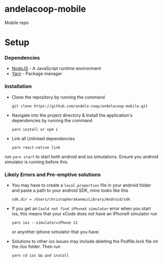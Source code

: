 # andelacoop-mobile
Mobile repo

# Setup

### Dependencies

- [NodeJS](https://github.com/nodejs/node) - A JavaScript runtime environment
- [Yarn](https://yarnpkg.com/en/docs/instal) - Package manager

### Installation

- Clone the repository by running the command

  ```
  git clone https://github.com/andela-coop/andelacoop-mobile.git
  ```

- Navigate into the project directory & Install the application's dependencies by running the command

  ```
  yarn install or npm i
  ```


- Link all Unlinked dependencies
  ```
  yarn react-native link
  ```

run `yarn start` to start both android and ios simulations. Ensure you android simulator is running before this.

### Likely Errors and Pre-emptive solutions
- You may have to create a `local.properties` file in your android folder and paste a path to your android SDK, mine looks like this
  ```
  sdk.dir = /Users/christopherakanmu/Library/Android/sdk
  ```

- If you get an `Could not find iPhoneX simulator` error when you start ios, this means that your xCode does not have an iPhoneX simulator
  run
  ```
  yarn ios --simulator=iPhone 11
  ```
  or anyother iphone simulator that you have.

- Solutions to other ios issues may include deleting the Podfile.lock file int the /ios folder. Then run
  ```
  yarn cd ios && pod install
  ```
